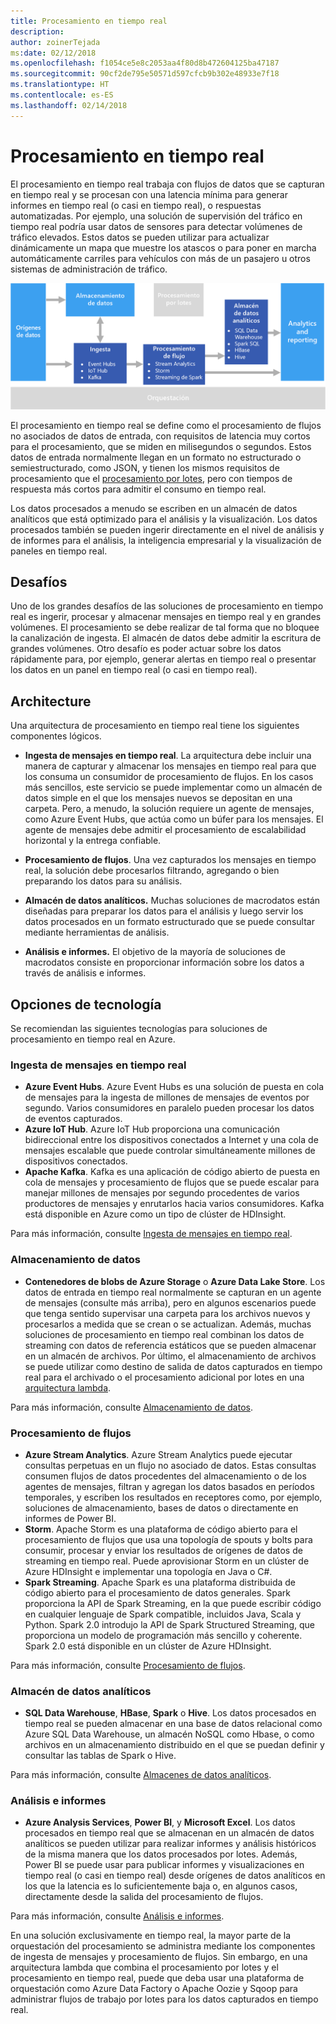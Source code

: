 ```yaml
---
title: Procesamiento en tiempo real
description: 
author: zoinerTejada
ms:date: 02/12/2018
ms.openlocfilehash: f1054ce5e8c2053aa4f80d8b472604125ba47187
ms.sourcegitcommit: 90cf2de795e50571d597cfcb9b302e48933e7f18
ms.translationtype: HT
ms.contentlocale: es-ES
ms.lasthandoff: 02/14/2018
---
```

# <a name="real-time-processing"></a>Procesamiento en tiempo real

El procesamiento en tiempo real trabaja con flujos de datos que se capturan en tiempo real y se procesan con una latencia mínima para generar informes en tiempo real (o casi en tiempo real), o respuestas automatizadas. Por ejemplo, una solución de supervisión del tráfico en tiempo real podría usar datos de sensores para detectar volúmenes de tráfico elevados. Estos datos se pueden utilizar para actualizar dinámicamente un mapa que muestre los atascos o para poner en marcha automáticamente carriles para vehículos con más de un pasajero u otros sistemas de administración de tráfico.

![](./images/real-time-pipeline.png)

El procesamiento en tiempo real se define como el procesamiento de flujos no asociados de datos de entrada, con requisitos de latencia muy cortos para el procesamiento, que se miden en milisegundos o segundos. Estos datos de entrada normalmente llegan en un formato no estructurado o semiestructurado, como JSON, y tienen los mismos requisitos de procesamiento que el [procesamiento por lotes](./batch-processing.md), pero con tiempos de respuesta más cortos para admitir el consumo en tiempo real.

Los datos procesados a menudo se escriben en un almacén de datos analíticos que está optimizado para el análisis y la visualización. Los datos procesados también se pueden ingerir directamente en el nivel de análisis y de informes para el análisis, la inteligencia empresarial y la visualización de paneles en tiempo real.

## <a name="challenges"></a>Desafíos

Uno de los grandes desafíos de las soluciones de procesamiento en tiempo real es ingerir, procesar y almacenar mensajes en tiempo real y en grandes volúmenes. El procesamiento se debe realizar de tal forma que no bloquee la canalización de ingesta. El almacén de datos debe admitir la escritura de grandes volúmenes. Otro desafío es poder actuar sobre los datos rápidamente para, por ejemplo, generar alertas en tiempo real o presentar los datos en un panel en tiempo real (o casi en tiempo real).

## <a name="architecture"></a>Architecture

Una arquitectura de procesamiento en tiempo real tiene los siguientes componentes lógicos.

- **Ingesta de mensajes en tiempo real**. La arquitectura debe incluir una manera de capturar y almacenar los mensajes en tiempo real para que los consuma un consumidor de procesamiento de flujos. En los casos más sencillos, este servicio se puede implementar como un almacén de datos simple en el que los mensajes nuevos se depositan en una carpeta. Pero, a menudo, la solución requiere un agente de mensajes, como Azure Event Hubs, que actúa como un búfer para los mensajes. El agente de mensajes debe admitir el procesamiento de escalabilidad horizontal y la entrega confiable.

- **Procesamiento de flujos**. Una vez capturados los mensajes en tiempo real, la solución debe procesarlos filtrando, agregando o bien preparando los datos para su análisis.

- **Almacén de datos analíticos.** Muchas soluciones de macrodatos están diseñadas para preparar los datos para el análisis y luego servir los datos procesados en un formato estructurado que se puede consultar mediante herramientas de análisis. 

- **Análisis e informes.** El objetivo de la mayoría de soluciones de macrodatos consiste en proporcionar información sobre los datos a través de análisis e informes. 

## <a name="technology-choices"></a>Opciones de tecnología

Se recomiendan las siguientes tecnologías para soluciones de procesamiento en tiempo real en Azure.

### <a name="real-time-message-ingestion"></a>Ingesta de mensajes en tiempo real

- **Azure Event Hubs**. Azure Event Hubs es una solución de puesta en cola de mensajes para la ingesta de millones de mensajes de eventos por segundo. Varios consumidores en paralelo pueden procesar los datos de eventos capturados.
- **Azure IoT Hub**. Azure IoT Hub proporciona una comunicación bidireccional entre los dispositivos conectados a Internet y una cola de mensajes escalable que puede controlar simultáneamente millones de dispositivos conectados.
- **Apache Kafka**. Kafka es una aplicación de código abierto de puesta en cola de mensajes y procesamiento de flujos que se puede escalar para manejar millones de mensajes por segundo procedentes de varios productores de mensajes y enrutarlos hacia varios consumidores. Kafka está disponible en Azure como un tipo de clúster de HDInsight.

Para más información, consulte [Ingesta de mensajes en tiempo real](../technology-choices/real-time-ingestion.md).

### <a name="data-storage"></a>Almacenamiento de datos

- **Contenedores de blobs de Azure Storage** o **Azure Data Lake Store**. Los datos de entrada en tiempo real normalmente se capturan en un agente de mensajes (consulte más arriba), pero en algunos escenarios puede que tenga sentido supervisar una carpeta para los archivos nuevos y procesarlos a medida que se crean o se actualizan. Además, muchas soluciones de procesamiento en tiempo real combinan los datos de streaming con datos de referencia estáticos que se pueden almacenar en un almacén de archivos. Por último, el almacenamiento de archivos se puede utilizar como destino de salida de datos capturados en tiempo real para el archivado o el procesamiento adicional por lotes en una [arquitectura lambda](../concepts/big-data.md#lambda-architecture).

Para más información, consulte [Almacenamiento de datos](../technology-choices/data-storage.md).

### <a name="stream-processing"></a>Procesamiento de flujos

- **Azure Stream Analytics**. Azure Stream Analytics puede ejecutar consultas perpetuas en un flujo no asociado de datos. Estas consultas consumen flujos de datos procedentes del almacenamiento o de los agentes de mensajes, filtran y agregan los datos basados en períodos temporales, y escriben los resultados en receptores como, por ejemplo, soluciones de almacenamiento, bases de datos o directamente en informes de Power BI.
- **Storm**. Apache Storm es una plataforma de código abierto para el procesamiento de flujos que usa una topología de spouts y bolts para consumir, procesar y enviar los resultados de orígenes de datos de streaming en tiempo real. Puede aprovisionar Storm en un clúster de Azure HDInsight e implementar una topología en Java o C#.
- **Spark Streaming**. Apache Spark es una plataforma distribuida de código abierto para el procesamiento de datos generales. Spark proporciona la API de Spark Streaming, en la que puede escribir código en cualquier lenguaje de Spark compatible, incluidos Java, Scala y Python. Spark 2.0 introdujo la API de Spark Structured Streaming, que proporciona un modelo de programación más sencillo y coherente. Spark 2.0 está disponible en un clúster de Azure HDInsight.

Para más información, consulte [Procesamiento de flujos](../technology-choices/stream-processing.md).

### <a name="analytical-data-store"></a>Almacén de datos analíticos

- **SQL Data Warehouse**, **HBase**, **Spark** o **Hive**. Los datos procesados en tiempo real se pueden almacenar en una base de datos relacional como Azure SQL Data Warehouse, un almacén NoSQL como Hbase, o como archivos en un almacenamiento distribuido en el que se puedan definir y consultar las tablas de Spark o Hive.

Para más información, consulte [Almacenes de datos analíticos](../technology-choices/analytical-data-stores.md).

### <a name="analytics-and-reporting"></a>Análisis e informes

- **Azure Analysis Services**, **Power BI**, y **Microsoft Excel**. Los datos procesados en tiempo real que se almacenan en un almacén de datos analíticos se pueden utilizar para realizar informes y análisis históricos de la misma manera que los datos procesados por lotes. Además, Power BI se puede usar para publicar informes y visualizaciones en tiempo real (o casi en tiempo real) desde orígenes de datos analíticos en los que la latencia es lo suficientemente baja o, en algunos casos, directamente desde la salida del procesamiento de flujos.

Para más información, consulte [Análisis e informes](../technology-choices/analysis-visualizations-reporting.md).

En una solución exclusivamente en tiempo real, la mayor parte de la orquestación del procesamiento se administra mediante los componentes de ingesta de mensajes y procesamiento de flujos. Sin embargo, en una arquitectura lambda que combina el procesamiento por lotes y el procesamiento en tiempo real, puede que deba usar una plataforma de orquestación como Azure Data Factory o Apache Oozie y Sqoop para administrar flujos de trabajo por lotes para los datos capturados en tiempo real.

